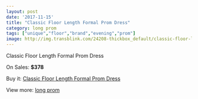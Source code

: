 ```yaml
---
layout: post
date: '2017-11-15'
title: "Classic Floor Length Formal Prom Dress"
category: long prom
tags: ["unique","floor","brand","evening","prom"]
image: http://img.transblink.com/24208-thickbox_default/classic-floor-length-formal-prom-dress.jpg
---
```

Classic Floor Length Formal Prom Dress

On Sales: **$378**
<a href="https://www.transblink.com/en/long-prom/7668-classic-floor-length-formal-prom-dress.html"><amp-img layout="responsive" width="600" height="600" src="//img.transblink.com/24208-thickbox_default/classic-floor-length-formal-prom-dress.jpg" alt="Classic Floor Length Formal Prom Dress 0" /></a>
<a href="https://www.transblink.com/en/long-prom/7668-classic-floor-length-formal-prom-dress.html"><amp-img layout="responsive" width="600" height="600" src="//img.transblink.com/24211-thickbox_default/classic-floor-length-formal-prom-dress.jpg" alt="Classic Floor Length Formal Prom Dress 1" /></a>
<a href="https://www.transblink.com/en/long-prom/7668-classic-floor-length-formal-prom-dress.html"><amp-img layout="responsive" width="600" height="600" src="//img.transblink.com/24210-thickbox_default/classic-floor-length-formal-prom-dress.jpg" alt="Classic Floor Length Formal Prom Dress 2" /></a>
<a href="https://www.transblink.com/en/long-prom/7668-classic-floor-length-formal-prom-dress.html"><amp-img layout="responsive" width="600" height="600" src="//img.transblink.com/24209-thickbox_default/classic-floor-length-formal-prom-dress.jpg" alt="Classic Floor Length Formal Prom Dress 3" /></a>

Buy it: [Classic Floor Length Formal Prom Dress](https://www.transblink.com/en/long-prom/7668-classic-floor-length-formal-prom-dress.html "Classic Floor Length Formal Prom Dress")

View more: [long prom](https://www.transblink.com/en/58-long-prom "long prom")